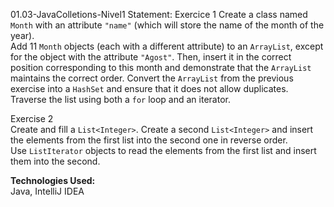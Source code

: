 01.03-JavaColletions-Nivel1
Statement: 
Exercice 1
Create a class named `Month` with an attribute `"name"` (which will store the name of the month of the year).  
Add 11 `Month` objects (each with a different attribute) to an `ArrayList`, except for the object with the attribute `"Agost"`. 
Then, insert it in the correct position corresponding to this month and demonstrate that the `ArrayList` maintains the correct order.
Convert the `ArrayList` from the previous exercise into a `HashSet` and ensure that it does not allow duplicates.  
Traverse the list using both a `for` loop and an iterator.

Exercise 2  
Create and fill a `List<Integer>`.
Create a second `List<Integer>` and insert the elements from the first list into the second one in reverse order.  
Use `ListIterator` objects to read the elements from the first list and insert them into the second.

**Technologies Used:**  
Java, IntelliJ IDEA

